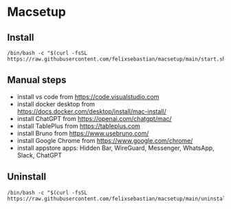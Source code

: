 # Macsetup

## Install

```
/bin/bash -c "$(curl -fsSL https://raw.githubusercontent.com/felixsebastian/macsetup/main/start.sh)"
```

## Manual steps

- install vs code from https://code.visualstudio.com
- install docker desktop from https://docs.docker.com/desktop/install/mac-install/
- install ChatGPT from https://openai.com/chatgpt/mac/
- install TablePlus from https://tableplus.com
- install Bruno from https://www.usebruno.com/
- install Google Chrome from https://www.google.com/chrome/
- install appstore apps: Hidden Bar, WireGuard, Messenger, WhatsApp, Slack, ChatGPT

## Uninstall

```
/bin/bash -c "$(curl -fsSL https://raw.githubusercontent.com/felixsebastian/macsetup/main/uninstall.sh)"
```
